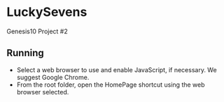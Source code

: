 # LuckySevens

Genesis10 Project #2

## Running
* Select a web browser to use and enable JavaScript, if necessary. We suggest Google Chrome.
* From the root folder, open the HomePage shortcut using the web browser selected.
